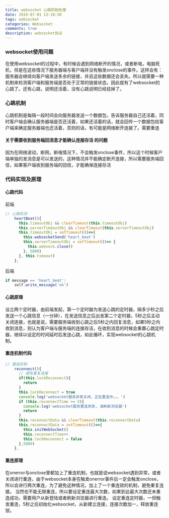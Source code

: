 ```yaml
---
title: websocket 心跳机制处理
date: 2019-07-01 13:10:50
tags: websocket
categories: Websocket
comments: true
description: websocket协议
---
```


### websocket使用问题
在使用websocket的过程中，有时候会遇到网络断开的情况，或者断电，电脑死机，但是在这些情况下服务器端与客户端并没有触发onclose的事件。这样会有：服务器会继续向客户端发送多余的链接，并且这些数据还会丢失。所以就需要一种机制来检测客户端和服务端是否处于正常的链接状态。因此就有了websocket的心跳了。还有心跳，说明还活着，没有心跳说明已经挂掉了。

### 心跳机制
心跳机制是每隔一段时间会向服务器发送一个数据包，告诉服务器自己还活着，同时客户端会确认服务器端是否还活着，如果还活着的话，就会回传一个数据包给客户端来确定服务器端也还活着，否则的话，有可能是网络断开连接了。需要重连

#### 关于需要收到服务端回消息才能确认连接存活 的问题
因为在网络波动，断网，断电情况下，不会触发onclose事件，所以这个时候客户端单独的发消息是可以发送的，这种情况并不能确定断开连接，所以需要服务端回信，如果客户端收到服务端的回信，才能确保连接存活

### 代码实现及原理

#### 心跳代码
前端
``` javascript
// 心跳检测
    heartBeat(){
      this.timeoutObj && clearTimeout(this.timeoutObj)
      this.serverTimeoutObj && clearTimeout(this.serverTimeoutObj)
      this.timeoutObj = setTimeout(()=>{
        this.websocketSend('heart_beat')
        this.serverTimeoutObj = setTimeout(()=> {
          this.websock.close()     
        }, 5000)
      }, this.timeout)
    },
```
后端

``` javascript
if message == 'heart_beat':
    self.write_message('ok')
```

#### 心跳原理
设立两个定时器，由前端发起，第一个定时器为发送心跳的定时器，隔多少秒之后发送一个心跳信息（一分钟），在发送信息之后出发第二个定时器，5秒之后主动关闭连接，也就是说，需要服务端收到心跳之后5秒之内回复消息，如果5秒之内收到消息，则认为客户端与服务端的连接存活，在收到消息的时候会重置心跳定时器，继续以设定的时间延时后发送心跳，如此循环，实现websocket的心跳机制。

#### 重连机制代码

``` javascript
// 重连机制
    reconnect(){
      // 避免重复连接
      if(this.lockReconnect){
        return
      }
      this.lockReconnect = true
      console.log('websocket服务异常关闭，正在重连中。。。')
      if (this.reconnectTime >= 5){
        console.log('websocket服务重连失败, 请刷新浏览器')
        return
      }
      this.reconnectData && clearTimeout(this.reconnectData)
      this.reconnectData = setTimeout(()=>{
        this.initWebSocket()
        this.reconnectTime++
        this.lockReconnect = false
      },5000)
    },
```

#### 重连原理
在onerror与onclose里都加上了重连机制，也就是说websocket遇到异常，或者关闭进行重连，由于websocket本身在触发onerror事件后一定会触发onclose，所以会进行两次重连，为了避免这种情况，加上了一个重连锁的机制，避免重复连接。
当然也不能无限重连，所以要设定重连最大次数，如果到达最大次数还未重连成功，需要用户从新登陆或者刷新浏览器进行重连。
设定重连定时器，一但触发重连，5秒之后初始化websocket，从新建立连接，连接次数加一，释放重连锁。

